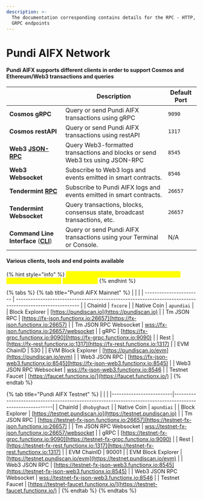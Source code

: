 ```yaml
---
description: >-
  The documentation corresponding contains details for the RPC - HTTP, WS and
  GRPC endpoints
---
```


# Pundi AIFX Network

#### Pundi AIFX supports different clients in order to support Cosmos and Ethereum/Web3 transactions and queries

|                                                            | Description                                                                  | Default Port |
|------------------------------------------------------------|------------------------------------------------------------------------------|--------------|
| **Cosmos gRPC**                                            | Query or send Pundi AIFX transactions using gRPC                             | `9090`       |
| **Cosmos restAPI**                                         | Query or send Pundi AIFX transactions using restAPI                          | `1317`       |
| **Web3** [**JSON-RPC**](web3/)                             | Query Web3-formatted transactions and blocks or send Web3 txs using JSON-RPC | `8545`       |
| **Web3 Websocket**                                         | Subscribe to Web3 logs and events emitted in smart contracts.                | `8546`       |
| **Tendermint** [**RPC**](jsonrpc-api.md)                   | Subscribe to Pundi AIFX logs and events emitted in smart contracts.          | `26657`      |
| **Tendermint Websocket**                                   | Query transactions, blocks, consensus state, broadcast transactions, etc.    | `26657`      |
| **Command Line Interface** ([**CLI**](../installation.md)) | Query or send Pundi AIFX transactions using your Terminal or Console.        | N/A          |

#### Various clients, tools and end points available

{% hint style="info" %}
<mark style="color:yellow;">For adding custom network to MetaMask/Defi Wallet, please use the</mark> <mark style="color:yellow;">`Web3 JSON RPC`</mark>
{% endhint %}

{% tabs %}
{% tab title="Pundi AIFX Mainnet" %}
|                         |                                                                                                          |
| ----------------------- | -------------------------------------------------------------------------------------------------------- |
| ChainId                 | `fxcore`                                                                                             |
| Native Coin             | `apundiai`                                                                                               |
| Block Explorer          | [https://pundiscan.io](https://pundiscan.io)                                             |
| Tm JSON RPC             | [https://fx-json.functionx.io:26657](https://fx-json.functionx.io:26657)                 |
| Tm JSON RPC Websocket   | [wss://fx-json.functionx.io:26657/websocket](wss://fx-json.functionx.io:26657/websocket) |
| gRPC                    | [https://fx-grpc.functionx.io:9090](https://fx-grpc.functionx.io:9090)                   |
| Rest                    | [https://fx-rest.functionx.io:1317](https://fx-rest.functionx.io:1317)                   |
| EVM ChainID             | 530                                                                                      |
| EVM Block Explorer      | [https://pundiscan.io/evm](https://pundiscan.io/evm)                                     |
| Web3 JSON RPC           | [https://fx-json-web3.functionx.io:8545](https://fx-json-web3.functionx.io:8545)         |
| Web3 JSON RPC Websocket | [wss://fx-json-web3.functionx.io:8546](wss://fx-json-web3.functionx.io:8546)             |
| Testnet Faucet          | [https://faucet.functionx.io/](https://faucet.functionx.io/)                             |
{% endtab %}

{% tab title="Pundi AIFX Testnet" %}
|                         |                                                                                                          |
|-------------------------|----------------------------------------------------------------------------------------------------------|
| ChainId                 | `dhobyghaut`                                                                                             |
| Native Coin             | `apundiai`                                                                                               |
| Block Explorer          | [https://testnet.pundiscan.io](https://testnet.pundiscan.io)                                             |
| Tm JSON RPC             | [https://testnet-fx-json.functionx.io:26657](https://testnet-fx-json.functionx.io:26657)                 |
| Tm JSON RPC Websocket   | [wss://testnet-fx-json.functionx.io:26657/websocket](wss://testnet-fx-json.functionx.io:26657/websocket) |
| gRPC                    | [https://testnet-fx-grpc.functionx.io:9090](https://testnet-fx-grpc.functionx.io:9090)                   |
| Rest                    | [https://testnet-fx-rest.functionx.io:1317](https://testnet-fx-rest.functionx.io:1317)                   |
| EVM ChainID             | 90001                                                                                                    |
| EVM Block Explorer      | [https://testnet.pundiscan.io/evm](https://testnet.pundiscan.io/evm)                                     |
| Web3 JSON RPC           | [https://testnet-fx-json-web3.functionx.io:8545](https://testnet-fx-json-web3.functionx.io:8545)         |
| Web3 JSON RPC Websocket | [wss://testnet-fx-json-web3.functionx.io:8546](wss://testnet-fx-json-web3.functionx.io:8546)             |
| Testnet Faucet          | [https://testnet-faucet.functionx.io/](https://testnet-faucet.functionx.io/)                             |
{% endtab %}
{% endtabs %}
